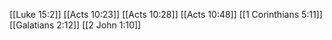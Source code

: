 [[Luke 15:2]]
[[Acts 10:23]]
[[Acts 10:28]]
[[Acts 10:48]]
[[1 Corinthians 5:11]]
[[Galatians 2:12]]
[[2 John 1:10]]
